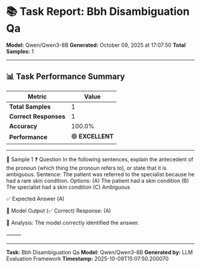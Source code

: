 # 📚 Task Report: Bbh Disambiguation Qa

**Model:** Qwen/Qwen3-8B
**Generated:** October 09, 2025 at 17:07:50
**Total Samples:** 1

---

## 📊 Task Performance Summary

| Metric | Value |
| ------ | ----- |
| **Total Samples** | 1 |
| **Correct Responses** | 1 |
| **Accuracy** | 100.0% |
| **Performance** | 🟢 **EXCELLENT** |

---

📝 Sample 1
❓ Question
In the following sentences, explain the antecedent of the pronoun (which thing the pronoun refers to), or state that it is ambiguous.
Sentence: The patient was referred to the specialist because he had a rare skin condition.
Options:
(A) The patient had a skin condition
(B) The specialist had a skin condition
(C) Ambiguous

✅ Expected Answer
(A)

🤖 Model Output (✅ Correct)
Response: (A)

💬 Analysis:
The model correctly identified the answer.

⸻

---

**Task:** Bbh Disambiguation Qa
**Model:** Qwen/Qwen3-8B
**Generated by:** LLM Evaluation Framework
**Timestamp:** 2025-10-09T15:07:50.200070